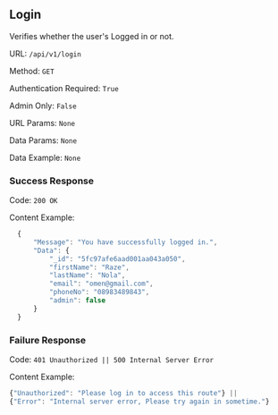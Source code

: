 ## Login

Verifies whether the user's Logged in or not.

URL: `/api/v1/login`

Method: `GET`

Authentication Required: `True`

Admin Only: `False`

URL Params: `None`

Data Params: `None`

Data Example: `None`

### Success Response

Code: `200 OK`

Content Example:
```javascript
  {
      "Message": "You have successfully logged in.",
      "Data": {
          "_id": "5fc97afe6aad001aa043a050",
          "firstName": "Raze",
          "lastName": "Nola",
          "email": "omen@gmail.com",
          "phoneNo": "08983489843",
          "admin": false
      }
  }  
```

### Failure Response

Code: `401 Unauthorized || 500 Internal Server Error`

Content Example:
 ```javascript
 {"Unauthorized": "Please log in to access this route"} || 
 {"Error": "Internal server error, Please try again in sometime."}
 ```
               



